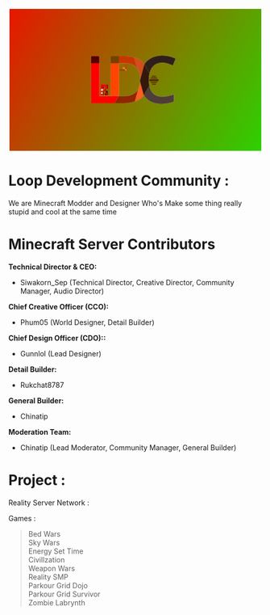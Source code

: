 <p align="center">
  <img width="500" alt="ldc wall" src="/LDCwall.png">
</p>

# Loop Development Community :
  We are Minecraft Modder and Designer Who's Make some thing really stupid and cool at the same time
  
# Minecraft Server Contributors

**Technical Director & CEO:**
* Siwakorn_Sep (Technical Director, Creative Director, Community Manager, Audio Director)

**Chief Creative Officer (CCO):**
* Phum05 (World Designer, Detail Builder)

**Chief Design Officer (CDO)::**
* Gunnlol (Lead Designer)

**Detail Builder:**
* Rukchat8787

**General Builder:**
* Chinatip 

**Moderation Team:**
* Chinatip (Lead Moderator, Community Manager, General Builder)

# Project :
  Reality Server Network :

  Games : 
  
  > Bed Wars \
  > Sky Wars \
  > Energy Set Time \
  > Civillzation \
  > Weapon Wars \
  > Reality SMP \
  > Parkour Grid Dojo \
  > Parkour Grid Survivor \
  > Zombie Labrynth
